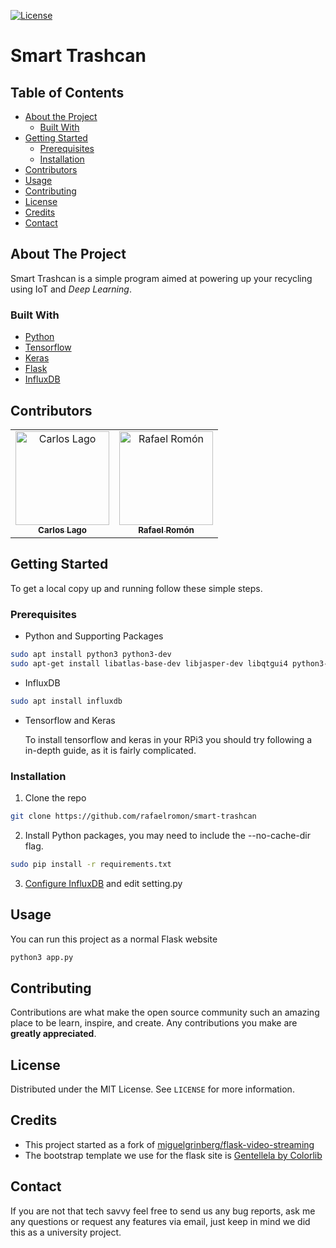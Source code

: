 <!-- PROJECT SHIELDS -->
<!--
*** I'm using markdown "reference style" links for readability.
*** Reference links are enclosed in brackets [ ] instead of parentheses ( ).
*** See the bottom of this document for the declaration of the reference variables
*** for contributors-url, forks-url, etc. This is an optional, concise syntax you may use.
*** https://www.markdownguide.org/basic-syntax/#reference-style-links
-->
[![License][license-shield]][license-url]



# Smart Trashcan



<!-- TABLE OF CONTENTS -->
## Table of Contents

* [About the Project](#about-the-project)
  * [Built With](#built-with)
* [Getting Started](#getting-started)
  * [Prerequisites](#prerequisites)
  * [Installation](#installation)
* [Contributors](#contributors)
* [Usage](#usage)
* [Contributing](#contributing)
* [License](#license)
* [Credits](#credits)
* [Contact](#contact)


<!-- ABOUT THE PROJECT -->
## About The Project

Smart Trashcan is a simple program aimed at powering up your recycling using IoT and *Deep Learning*.

### Built With

* [Python](https://www.python.org/)
* [Tensorflow](https://www.tensorflow.org/)
* [Keras](https://keras.io/)
* [Flask](https://flask.palletsprojects.com/en/1.1.x/)
* [InfluxDB](https://www.influxdata.com/)


## Contributors

<!-- ALL-CONTRIBUTORS-LIST:START - Do not remove or modify this section -->
<!-- prettier-ignore -->
<table align="center">
  <tr>
    <td align="center"><a href="https://github.com/carloslago">
        <img src="https://avatars2.githubusercontent.com/u/15263623?s=400&v=4" 
        width="150px;" alt="Carlos Lago"/><br/><sub><b>Carlos Lago</b></sub></a><br/></td>
    <td align="center"><a href="https://github.com/rafaelromon">
        <img src="https://avatars0.githubusercontent.com/u/15263554?s=400&v=4" 
        width="150px;" alt="Rafael Romón"/><br /><sub><b>Rafael Romón</b></sub></a><br/></td>
  </tr>
</table>

<!-- GETTING STARTED -->
## Getting Started

To get a local copy up and running follow these simple steps.

### Prerequisites
* Python and Supporting Packages
```sh
sudo apt install python3 python3-dev
sudo apt-get install libatlas-base-dev libjasper-dev libqtgui4 python3-pyqt5 libqt4-test
```

* InfluxDB

```sh
sudo apt install influxdb
```

* Tensorflow and Keras

  To install tensorflow and keras in your RPi3 you should try following a in-depth guide, as it is fairly complicated.


### Installation
 
1. Clone the repo
```sh
git clone https://github.com/rafaelromon/smart-trashcan
```
2. Install Python packages, you may need to include the --no-cache-dir flag.
```sh
sudo pip install -r requirements.txt
```

3. [Configure InfluxDB](https://docs.influxdata.com/influxdb/v1.7/introduction/getting-started/) and edit setting.py

<!-- USAGE EXAMPLES -->
## Usage

You can run this project as a normal Flask website 

```sh
python3 app.py
```


<!-- CONTRIBUTING -->
## Contributing

Contributions are what make the open source community such an amazing place to be learn, inspire, and create. Any contributions you make are **greatly appreciated**.

<!-- LICENSE -->
## License

Distributed under the MIT License. See `LICENSE` for more information.


<!-- CREDITS -->
## Credits

* This project started as a fork of [miguelgrinberg/flask-video-streaming](https://github.com/miguelgrinberg/flask-video-streaming)
* The bootstrap template we use for the flask site is [Gentellela by Colorlib](https://github.com/ColorlibHQ/gentelella)


<!-- CONTACT -->
## Contact

If you are not that tech savvy feel free to send us any bug reports, ask me any questions or request any features via email, just keep in mind we did this as a university project.




[license-shield]: https://img.shields.io/github/license/rafaelromon/smart-trashcan
[license-url]: https://github.com/rafaelromon/smart-trashcan/blob/master/LICENSE
